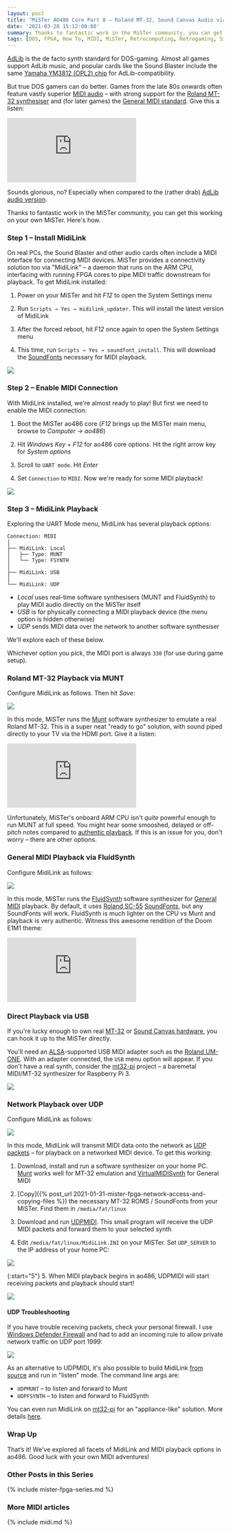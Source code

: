 ```yaml
---
layout: post
title: "MiSTer AO486 Core Part 8 – Roland MT-32, Sound Canvas Audio via MidiLink"
date: '2021-03-28 15:12:00:00'
summary: Thanks to fantastic work in the MiSTer community, you can get Roland MT-32 and Sound Canvas audio working in ao486. Here's how ...
tags: [DOS, FPGA, How To, MIDI, MiSTer, Retrocomputing, Retrogaming, Single-Board Computing]
---
```


<a href="https://en.wikipedia.org/wiki/Ad_Lib,_Inc." target="_blank">AdLib</a> is the de facto synth standard for DOS-gaming. Almost all games support AdLib music, and popular cards like the Sound Blaster include the same <a href="https://en.wikipedia.org/wiki/Yamaha_YM3812" target="_blank">Yamaha YM3812 (OPL2) chip</a> for AdLib-compatibility.

But true DOS gamers can do better. Games from the late 80s onwards often feature vastly superior <a href="https://en.wikipedia.org/wiki/MIDI" target="_blank">MIDI audio</a> – with strong support for the <a href="https://en.wikipedia.org/wiki/Roland_MT-32" target="_blank">Roland MT-32 synthesiser</a> and (for later games) the <a href="https://en.wikipedia.org/wiki/General_MIDI" target="_blank">General MIDI standard</a>. Give this a listen:

<div class="youtube-container">
<iframe src="https://www.youtube.com/embed/PMYKSwTa2cY?rel=0" 
frameborder="0" allowfullscreen class="youtube-video"></iframe>
</div> 

Sounds glorious, no? Especially when compared to the (rather drab) <a href="https://www.youtube.com/watch?v=U4R_--__fjE" target="_blank">AdLib audio version</a>.

Thanks to fantastic work in the MiSTer community, you can get this working on your own MiSTer. Here's how.


### Step 1 – Install MidiLink

On real PCs, the Sound Blaster and other audio cards often include a MIDI interface for connecting MIDI devices. MiSTer provides a connectivity solution too via "MidiLink" – a daemon that runs on the ARM CPU, interfacing with running FPGA cores to pipe MIDI traffic downstream for playback. To get MidiLink installed:

1. Power on your MiSTer and hit *F12* to open the System Settings menu

2. Run `Scripts → Yes → midilink_updater`. This will install the latest version of MidiLink

3. After the forced reboot, hit *F12* once again to open the System Settings menu

4. This time, run `Scripts → Yes → soundfont_install`. This will download the <a href="https://en.wikipedia.org/wiki/SoundFont" target="_blank">SoundFonts</a> necessary for MIDI playback.

![](/img/posts/mister-ao486-midilink-updater.png)


### Step 2 – Enable MIDI Connection

With MidiLink installed, we're almost ready to play! But first we need to enable the MIDI connection:

1. Boot the MiSTer ao486 core (*F12* brings up the MiSTer main menu, browse to *Computer → ao486*)

2. Hit *Windows Key* + *F12* for ao486 core options. Hit the right arrow key for *System options*

3. Scroll to <code>UART mode</code>. Hit *Enter*

4. Set <code>Connection</code> to <code>MIDI</code>. Now we're ready for some MIDI playback!

![](/img/posts/mister-ao486-midilink-uart-mode-midi-connection.png)


### Step 3 – MidiLink Playback

Exploring the UART Mode menu, MidiLink has several playback options:

````
Connection: MIDI
│
├── MidiLink: Local
│   ├── Type: MUNT
│   └── Type: FSYNTH
│
├── MidiLink: USB
│
└── MidiLink: UDP
````

* *Local* uses real-time software synthesisers (MUNT and FluidSynth) to play MIDI audio directly on the MiSTer itself
* *USB* is for physically connecting a MIDI playback device (the menu option is hidden otherwise)
* *UDP* sends MIDI data over the network to another software synthesiser

We'll explore each of these below.

Whichever option you pick, the MIDI port is always <code>330</code> (for use during game setup).


### Roland MT-32 Playback via MUNT

Configure MidiLink as follows. Then hit *Save*:

![](/img/posts/mister-ao486-midilink-uart-mode-local-munt.png)

In this mode, MiSTer runs the <a href="https://sourceforge.net/projects/munt/" target="_blank">Munt</a> software synthesizer to emulate a real Roland MT-32. This is a super neat "ready to go" solution, with sound piped directly to your TV via the HDMI port. Give it a listen:

<div class="youtube-container">
<iframe src="https://www.youtube.com/embed/H9dU5CjoCDw?rel=0" 
frameborder="0" allowfullscreen class="youtube-video"></iframe>
</div> 

Unfortunately, MiSTer's onboard ARM CPU isn't *quite* powerful enough to run MUNT at full speed. You might hear some smooshed, delayed or off-pitch notes compared to <a href="https://youtu.be/PMYKSwTa2cY" target="_blank">authentic playback</a>. If this is an issue for you, don't worry – there are other options.


### General MIDI Playback via FluidSynth

Configure MidiLink as follows:

![](/img/posts/mister-ao486-midilink-uart-mode-local-fsynth-fluidsynth.png)

In this mode, MiSTer runs the <a href="https://www.fluidsynth.org/" target="_blank">FluidSynth</a> software synthesizer for <a href="https://en.wikipedia.org/wiki/General_MIDI" target="_blank">General MIDI</a> playback. By default, it uses <a href="https://en.wikipedia.org/wiki/Roland_SC-55" target="_blank">Roland SC-55</a> <a href="https://en.wikipedia.org/wiki/SoundFont" target="_blank">SoundFonts</a>, but any SoundFonts will work. FluidSynth is much lighter on the CPU vs Munt and playback is very authentic. Witness this awesome rendition of the Doom E1M1 theme:

<div class="youtube-container">
<iframe src="https://www.youtube.com/embed/tvr3GdtlhcI?rel=0" 
frameborder="0" allowfullscreen class="youtube-video"></iframe>
</div> 


### Direct Playback via USB

If you're lucky enough to own real <a href="https://en.wikipedia.org/wiki/Roland_MT-32" target="_blank">MT-32</a> or <a href="https://en.wikipedia.org/wiki/Roland_Sound_Canvas" target="_blank">Sound Canvas hardware</a>, you can hook it up to the MiSTer directly. 

You'll need an <a href="https://en.wikipedia.org/wiki/Advanced_Linux_Sound_Architecture" target="_blank">ALSA</a>-supported USB MIDI adapter such as the <a href="https://www.roland.com/global/products/um-one_mk2/" target="_blank">Roland UM-ONE</a>. With an adapter connected, the <code>USB</code> menu option will appear. If you don't have a real synth, consider the <a href="https://github.com/dwhinham/mt32-pi" target="_blank">mt32-pi</a> project – a baremetal MIDI/MT-32 synthesizer for Raspberry Pi 3.

![](/img/posts/roland-um-one_mk2_usb-midi-interface-adapter.jpg)


### Network Playback over UDP

Configure MidiLink as follows:

![](/img/posts/mister-ao486-midilink-uart-mode-udp-udpmidi.png)

In this mode, MidiLink will transmit MIDI data onto the network as <a href="https://en.wikipedia.org/wiki/User_Datagram_Protocol" target="_blank">UDP packets</a> – for playback on a networked MIDI device. To get this working:

1. Download, install and run a software synthesizer on your home PC. <a href="https://sourceforge.net/projects/munt/" target="_blank">Munt</a> works well for MT-32 emulation and <a href="https://coolsoft.altervista.org/en/virtualmidisynth" target="_blank">VirtualMIDISynth</a> for General MIDI

2. [Copy]({% post_url 2021-01-31-mister-fpga-network-access-and-copying-files %}) the necessary MT-32 ROMS / SoundFonts from your MiSTer. Find them in <code>/media/fat/linux</code>

3. Download and run <a href="https://github.com/bbond007/UDPMIDI" target="_blank">UDPMIDI</a>. This small program will receive the UDP MIDI packets and forward them to your selected synth

4. Edit <code>/media/fat/linux/MidiLink.INI</code> on your MiSTer. Set <code>UDP_SERVER</code> to the IP address of your home PC:

![](/img/posts/mister-ao486-midilink-ini-udp-server.png)

{:start="5"}
5. When MIDI playback begins in ao486, UDPMIDI will start receiving packets and playback should start!

![](/img/posts/mister-ao486-midilink-udp-udpmidi.png)


#### UDP Troubleshooting 

If you have trouble receiving packets, check your personal firewall. I use <a href="https://en.wikipedia.org/wiki/Windows_Firewall" target="_blank">Windows Defender Firewall</a> and had to add an incoming rule to allow private network traffic on UDP port 1999:

![](/img/posts/mister-ao486-midilink-udp-udpmidi-incoming-firewall-rule.png)

As an alternative to UDPMIDI, it's also possible to build MidiLink <a href="https://github.com/bbond007/MiSTer_MidiLink" target="_blank">from source</a> and run in "listen" mode. The command line args are:

* <code>UDPMUNT</code> – to listen and forward to Munt 
* <code>UDPFSYNTH</code> – to listen and forward to FluidSynth

You can even run MidiLink on <a href="https://github.com/dwhinham/mt32-pi" target="_blank">mt32-pi</a> for an "appliance-like" solution. More details <a href="https://misterfpga.org/viewtopic.php?f=27&t=375" target="_blank">here</a>.


### Wrap Up

That’s it! We've explored all facets of MidiLink and MIDI playback options in ao486. Good luck with your own MIDI adventures!
 
 
### Other Posts in this Series
 
{% include mister-fpga-series.md %}


### More MIDI articles

{% include midi.md %}






